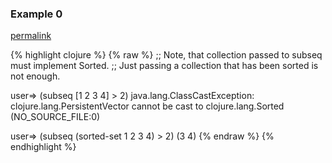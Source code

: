 ### Example 0
[permalink](#example-0)

{% highlight clojure %}
{% raw %}
;; Note, that collection passed to subseq must implement Sorted.
;; Just passing a collection that has been sorted is not enough.

user=> (subseq [1 2 3 4] > 2)
java.lang.ClassCastException: clojure.lang.PersistentVector cannot be cast to clojure.lang.Sorted (NO_SOURCE_FILE:0)

user=> (subseq (sorted-set 1 2 3 4) > 2)
(3 4)
{% endraw %}
{% endhighlight %}


